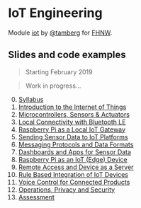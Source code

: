 # IoT Engineering
Module [iot](https://www.fhnw.ch/de/studium/module/9280188) by [@tamberg](https://twitter.com/tamberg) for [FHNW](https://www.fhnw.ch/).

## Slides and code examples

> Starting February 2019

> Work in progress...

0. [Syllabus](00/README.md)
1. [Introduction to the Internet of Things](01/README.md)
2. [Microcontrollers, Sensors & Actuators](02/README.md)
3. [Local Connectivity with Bluetooth LE](03/README.md)
4. [Raspberry Pi as a Local IoT Gateway](04/README.md)
5. [Sending Sensor Data to IoT Platforms](05/README.md)
6. [Messaging Protocols and Data Formats](06/README.md)
7. [Dashboards and Apps for Sensor Data](07/README.md)
8. [Raspberry Pi as an IoT (Edge) Device](08/README.md)
9. [Remote Access and Device as a Server](09/README.md)
10. [Rule Based Integration of IoT Devices](10/README.md)
11. [Voice Control for Connected Products](11/README.md)
12. [Operations, Privacy and Security](12/README.md)
13. [Assessment](13/README.md)
